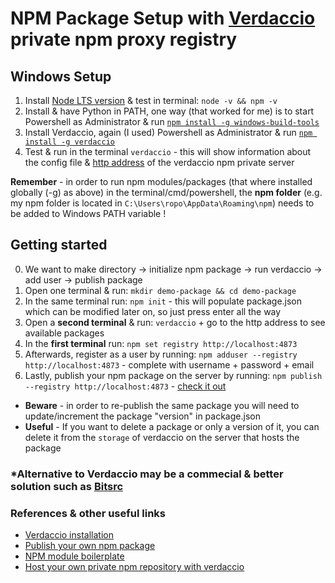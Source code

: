 # NPM Package Setup with [Verdaccio](https://verdaccio.org/docs/en/what-is-verdaccio) private npm proxy registry

## Windows Setup  
1. Install [Node LTS version](https://nodejs.org/en/) & test in terminal: `node -v && npm -v`
2. Install & have Python in PATH, one way (that worked for me) is to start Powershell as Administrator & run [`npm install -g windows-build-tools`](https://www.npmjs.com/package/windows-build-tools)
3. Install Verdaccio, again (I used) Powershell as Administrator & run [`npm install -g verdaccio`](https://www.npmjs.com/package/verdaccio)
4. Test & run in the terminal `verdaccio` - this will show information about the config file & [http address](http://localhost:4873) of the verdaccio npm private server 

**Remember** - in order to run npm modules/packages (that where installed globally (-g) as above) in the terminal/cmd/powershell, the **npm folder** (e.g. my npm folder is located in `C:\Users\ropo\AppData\Roaming\npm`) needs to be added to Windows PATH variable !

## Getting started
0. We want to make directory -> initialize npm package -> run verdaccio -> add user -> publish package 
1. Open one terminal & run: `mkdir demo-package && cd demo-package`
2. In the same terminal run: `npm init` - this will populate package.json which can be modified later on, so just press enter all the way
3. Open a **second terminal** & run: `verdaccio` + go to the http address to see available packages
4. In the **first terminal** run: `npm set registry http://localhost:4873`
5. Afterwards, register as a user by running: `npm adduser --registry http://localhost:4873` - complete with username + password + email
6. Lastly, publish your npm package on the server by running: `npm publish --registry http://localhost:4873` - [check it out](http://localhost:4873)

- **Beware** - in order to re-publish the same package you will need to update/increment the package "version" in package.json
- **Useful** - If you want to delete a package or only a version of it, you can delete it from the `storage` of verdaccio on the server that hosts the package

### *Alternative to Verdaccio may be a commecial & better solution such as [Bitsrc](https://bitsrc.io/) 

### References & other useful links
- [Verdaccio installation](https://verdaccio.org/docs/en/installation)
- [Publish your own npm package](https://hackernoon.com/publish-your-own-npm-package-946b19df577e)
- [NPM module boilerplate](https://github.com/flexdinesh/npm-module-boilerplate)
- [Host your own private npm repository with verdaccio](https://medium.com/devopslinks/host-your-own-private-npm-repository-with-verdaccio-e8a3202b97c5)